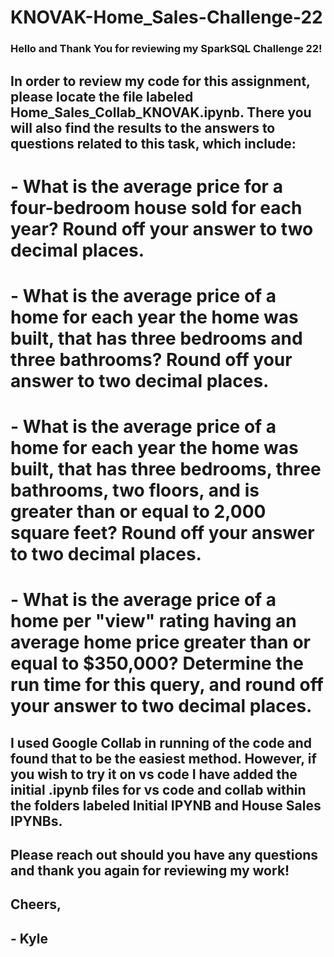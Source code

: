 # KNOVAK-Home_Sales-Challenge-22

### Hello and Thank You for reviewing my SparkSQL Challenge 22!


## In order to review my code for this assignment, please locate the file labeled Home_Sales_Collab_KNOVAK.ipynb. There you will also find the results to the answers to questions related to this task, which include:

#    - What is the average price for a four-bedroom house sold for each year? Round off your answer to two decimal places.

#    - What is the average price of a home for each year the home was built, that has three bedrooms and three bathrooms? Round off your answer to two decimal places.

#    - What is the average price of a home for each year the home was built, that has three bedrooms, three bathrooms, two floors, and is greater than or equal to 2,000 square feet? Round off your answer to two decimal places.

#    - What is the average price of a home per "view" rating having an average home price greater than or equal to $350,000? Determine the run time for this query, and round off your answer to two decimal places.


## I used Google Collab in running of the code and found that to be the easiest method. However, if you wish to try it on vs code I have added the initial .ipynb files for vs code and collab within the folders labeled Initial IPYNB and House Sales IPYNBs.

## Please reach out should you have any questions and thank you again for reviewing my work!

## Cheers,
## - Kyle
